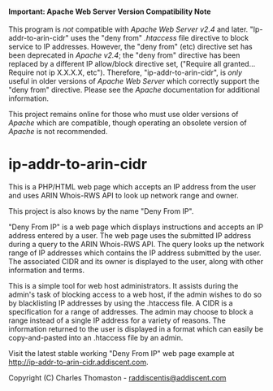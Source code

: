 #### Important: Apache Web Server Version Compatibility Note

  This program is _not_ compatible with _Apache Web Server v2.4_ and later.  "Ip-addr-to-arin-cidr" uses the "deny from" _.htaccess_ file directive to block service to IP addresses.  However, the "deny from" (etc) directive set has been deprecated in _Apache v2.4_; the "deny from" directive has been replaced by a different IP allow/block directive set, ("Require all granted... Require not ip X.X.X.X, etc").  Therefore, "ip-addr-to-arin-cidr", is _only_ useful in older versions of _Apache Web Server_ which correctly support the "deny from" directive.  Please see the _Apache_ documentation for additional information.
  
  This project remains online for those who must use older versions of _Apache_ which are compatible, though operating an obsolete version of _Apache_ is not recommended.

# ip-addr-to-arin-cidr

This is a PHP/HTML web page which accepts an IP address from the user and uses ARIN Whois-RWS API to look up network range and owner.

This project is also knows by the name "Deny From IP".

"Deny From IP" is a web page which displays instructions and accepts an IP address entered by a user.  The web page uses the submitted IP address during a query to the ARIN Whois-RWS API.  The query looks up the network range of IP addresses which contains the IP address submitted by the user.  The associated CIDR and its owner is displayed to the user, along with other information and terms.

This is a simple tool for web host administrators.  It assists during the admin's task of blocking access to a web host, if the admin wishes to do so by blacklisting IP addresses by using the .htaccess file.  A CIDR is a specification for a range of addresses.  The admin may choose to block a range instead of a single IP address for a variety of reasons.  The information returned to the user is displayed in a format which can easily be copy-and-pasted into an .htaccess file by an admin.

Visit the latest stable working "Deny From IP" web page example at http://ip-addr-to-arin-cidr.addiscent.com.

Copyright (C) Charles Thomaston - raddiscentis@addiscent.com

